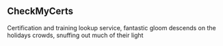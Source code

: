 ## CheckMyCerts
Certification and training lookup service, fantastic gloom descends on the holidays crowds, snuffing out much of their light

